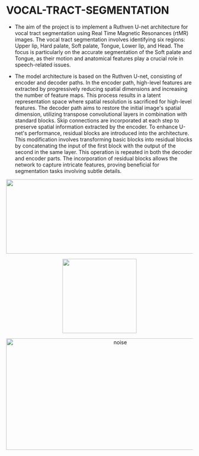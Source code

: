# VOCAL-TRACT-SEGMENTATION
- The aim of the project is to implement a Ruthven U-net architecture for vocal tract segmentation using Real Time Magnetic Resonances (rtMR) images. The vocal tract segmentation involves identifying six regions: Upper lip, Hard palate, Soft palate, Tongue, Lower lip, and Head. The focus is particularly on the accurate segmentation of the Soft palate and Tongue, as their motion and anatomical features play a crucial role in speech-related issues.

- The model architecture is based on the Ruthven U-net, consisting of encoder and decoder paths. In the encoder path, high-level features are extracted by progressively reducing spatial dimensions and increasing the number of feature maps. This process results in a latent representation space where spatial resolution is sacrificed for high-level features. The decoder path aims to restore the initial image's spatial dimension, utilizing transpose convolutional layers in combination with standard blocks. Skip connections are incorporated at each step to preserve spatial information extracted by the encoder.
To enhance U-net's performance, residual blocks are introduced into the architecture. This modification involves transforming basic blocks into residual blocks by concatenating the input of the first block with the output of the second in the same layer. This operation is repeated in both the decoder and encoder parts. The incorporation of residual blocks allows the network to capture intricate features, proving beneficial for segmentation tasks involving subtle details.

<p align="center">
  <img width="700" height="200" src="https://github.com/NacliNaclo/VOCAL-TRACT-SEGMENTATION/assets/107640468/8c7b3b2c-7689-4db5-aaac-77e2ffcc0394"/>
</p>


<p align="center">
  <img width="200" height="200" src="Media1 (online-video-cutter.com)(1).gif"/>
</p>

<p align="center">
  <img width="600" height="300" alt="noise" src="https://github.com/NacliNaclo/VOCAL-TRACT-SEGMENTATION/assets/107640468/122d29da-2bb9-420a-8963-313553b85a0e">
</p>
